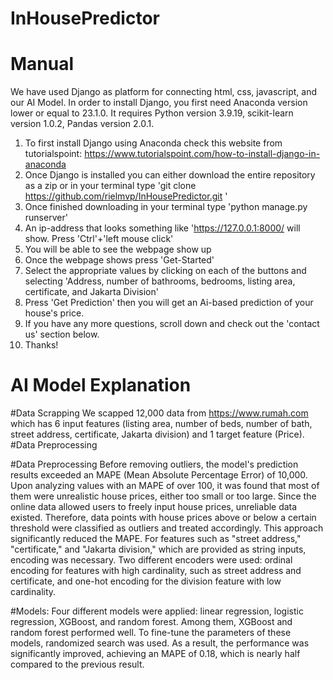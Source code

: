 # InHousePredictor

# Manual
We have used Django as platform for connecting html, css, javascript, and our AI Model.
In order to install Django, you first need Anaconda version lower or equal to 23.1.0.
It requires Python version 3.9.19, scikit-learn version 1.0.2, Pandas version 2.0.1. 
1. To first install Django using Anaconda check this website from tutorialspoint: https://www.tutorialspoint.com/how-to-install-django-in-anaconda
2. Once Django is installed you can either download the entire repository as a zip or in your terminal type 'git clone https://github.com/rielmvp/InHousePredictor.git '
3. Once finished downloading in your terminal type 'python manage.py runserver' 
4. An ip-address that looks something like 'https://127.0.0.1:8000/ will show.  Press 'Ctrl'+'left mouse click'
5. You will be able to see the webpage show up
6. Once the webpage shows press 'Get-Started'
7. Select the appropriate values by clicking on each of the buttons and selecting 'Address, number of bathrooms, bedrooms, listing area, certificate, and Jakarta Division' 
8. Press 'Get Prediction' then you will get an Ai-based prediction of your house's price.
9. If you have any more questions, scroll down and check out the 'contact us' section below.
10. Thanks!

# AI Model Explanation

#Data Scrapping
We scapped 12,000 data from https://www.rumah.com which has 6 input features (listing area, number of beds, number of bath, street address, certificate, Jakarta division) and 1 target feature (Price).
#Data Preprocessing

#Data Preprocessing
Before removing outliers, the model's prediction results exceeded an MAPE (Mean Absolute Percentage Error) of 10,000. Upon analyzing values with an MAPE of over 100, it was found that most of them were unrealistic house prices, either too small or too large. Since the online data allowed users to freely input house prices, unreliable data existed. Therefore, data points with house prices above or below a certain threshold were classified as outliers and treated accordingly. This approach significantly reduced the MAPE.
For features such as "street address," "certificate," and "Jakarta division," which are provided as string inputs, encoding was necessary. Two different encoders were used: ordinal encoding for features with high cardinality, such as street address and certificate, and one-hot encoding for the division feature with low cardinality.

#Models:
Four different models were applied: linear regression, logistic regression, XGBoost, and random forest. Among them, XGBoost and random forest performed well. To fine-tune the parameters of these models, randomized search was used. As a result, the performance was significantly improved, achieving an MAPE of 0.18, which is nearly half compared to the previous result.

